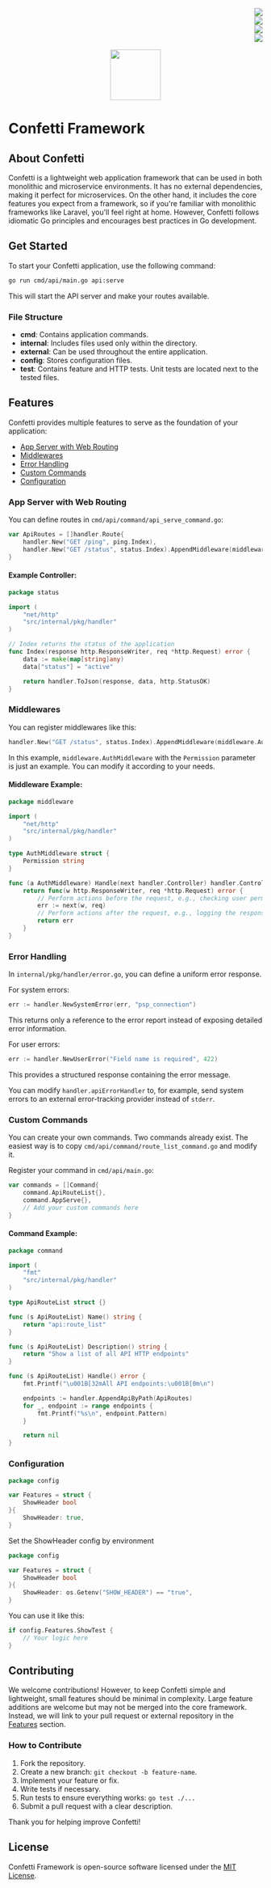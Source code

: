 <a href="https://github.com/confetti-framework/confetti/blob/main/test/README.md"><img align="right" src="https://img.shields.io/badge/average_coverage-87%25-yellowgreen"></a><br>
<a href="https://goreportcard.com/report/github.com/confetti-framework/confetti"><img align="right" src="https://goreportcard.com/badge/github.com/confetti-framework/confetti"></a><br>
<a href="https://pkg.go.dev/github.com/confetti-framework/confetti"><img align="right" src="https://godoc.org/confetti-framework/confetti?status.svg"></a>
<br>
<a href="https://confetti-framework.github.io/docs/"><img align="right" src="https://img.shields.io/badge/documentation-gray"></a>
<br>
<p align="center">
  <img src="https://avatars1.githubusercontent.com/u/57274804?s=400&u=058242df13e206950c08efd68a540445ce4da17f&v=4" width="100">
</p>

# Confetti Framework

## About Confetti

Confetti is a lightweight web application framework that can be used in both monolithic and microservice environments. It has no external dependencies, making it perfect for microservices. On the other hand, it includes the core features you expect from a framework, so if you're familiar with monolithic frameworks like Laravel, you'll feel right at home. However, Confetti follows idiomatic Go principles and encourages best practices in Go development.

## Get Started

To start your Confetti application, use the following command:

```sh
go run cmd/api/main.go api:serve
```

This will start the API server and make your routes available.

### File Structure

- **cmd**: Contains application commands.
- **internal**: Includes files used only within the directory.
- **external**: Can be used throughout the entire application.
- **config**: Stores configuration files.
- **test**: Contains feature and HTTP tests. Unit tests are located next to the tested files.

## Features

Confetti provides multiple features to serve as the foundation of your application:

- [App Server with Web Routing](#app-server-with-web-routing)
- [Middlewares](#middlewares)
- [Error Handling](#error-handling)
- [Custom Commands](#custom-commands)
- [Configuration](#configuration)

### App Server with Web Routing

You can define routes in `cmd/api/command/api_serve_command.go`:

```go
var ApiRoutes = []handler.Route{
	handler.New("GET /ping", ping.Index),
	handler.New("GET /status", status.Index).AppendMiddleware(middleware.AuthMiddleware{Permission: "Show status"}),
}
```

#### Example Controller:

```go
package status

import (
	"net/http"
	"src/internal/pkg/handler"
)

// Index returns the status of the application
func Index(response http.ResponseWriter, req *http.Request) error {
	data := make(map[string]any)
	data["status"] = "active"

	return handler.ToJson(response, data, http.StatusOK)
}
```

### Middlewares

You can register middlewares like this:

```go
handler.New("GET /status", status.Index).AppendMiddleware(middleware.AuthMiddleware{Permission: "Show status"})
```

In this example, `middleware.AuthMiddleware` with the `Permission` parameter is just an example. You can modify it according to your needs.

#### Middleware Example:

```go
package middleware

import (
	"net/http"
	"src/internal/pkg/handler"
)

type AuthMiddleware struct {
	Permission string
}

func (a AuthMiddleware) Handle(next handler.Controller) handler.Controller {
	return func(w http.ResponseWriter, req *http.Request) error {
		// Perform actions before the request, e.g., checking user permissions
		err := next(w, req)
		// Perform actions after the request, e.g., logging the response status
		return err
	}
}
```

### Error Handling

In `internal/pkg/handler/error.go`, you can define a uniform error response.

For system errors:

```go
err := handler.NewSystemError(err, "psp_connection")
```

This returns only a reference to the error report instead of exposing detailed error information.

For user errors:

```go
err := handler.NewUserError("Field name is required", 422)
```

This provides a structured response containing the error message.

You can modify `handler.apiErrorHandler` to, for example, send system errors to an external error-tracking provider instead of `stderr`.

### Custom Commands

You can create your own commands. Two commands already exist. The easiest way is to copy `cmd/api/command/route_list_command.go` and modify it.

Register your command in `cmd/api/main.go`:

```go
var commands = []Command{
	command.ApiRouteList{},
	command.AppServe{},
	// Add your custom commands here
}
```

#### Command Example:

```go
package command

import (
	"fmt"
	"src/internal/pkg/handler"
)

type ApiRouteList struct {}

func (s ApiRouteList) Name() string {
	return "api:route_list"
}

func (s ApiRouteList) Description() string {
	return "Show a list of all API HTTP endpoints"
}

func (s ApiRouteList) Handle() error {
	fmt.Printf("\u001B[32mAll API endpoints:\u001B[0m\n")

	endpoints := handler.AppendApiByPath(ApiRoutes)
	for _, endpoint := range endpoints {
		fmt.Printf("%s\n", endpoint.Pattern)
	}

	return nil
}
```

### Configuration

```go
package config

var Features = struct {
	ShowHeader bool
}{
	ShowHeader: true,
}
```

Set the ShowHeader config by environment
  
```go
package config

var Features = struct {
	ShowHeader bool
}{
	ShowHeader: os.Getenv("SHOW_HEADER") == "true",
}
```
  
You can use it like this:

```go
if config.Features.ShowTest {
	// Your logic here
}
```

## Contributing

We welcome contributions! However, to keep Confetti simple and lightweight, small features should be minimal in complexity. Large feature additions are welcome but may not be merged into the core framework. Instead, we will link to your pull request or external repository in the [Features](#features) section.

### How to Contribute

1. Fork the repository.
2. Create a new branch: `git checkout -b feature-name`.
3. Implement your feature or fix.
4. Write tests if necessary.
5. Run tests to ensure everything works: `go test ./...`
6. Submit a pull request with a clear description.

Thank you for helping improve Confetti!

## License

Confetti Framework is open-source software licensed under the [MIT License](https://opensource.org/licenses/MIT).
